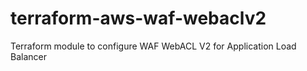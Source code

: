 # terraform-aws-waf-webaclv2
Terraform module to configure WAF WebACL V2 for Application Load Balancer
